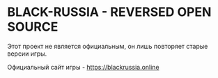 # BLACK-RUSSIA - REVERSED OPEN SOURCE

Этот проект не является официальным, он лишь повторяет старые версии игры.

Официальный сайт игры - https://blackrussia.online
